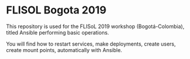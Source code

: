 # FLISOL Bogota 2019


This repository is used for the FLISoL 2019 workshop (Bogotá-Colombia), titled Ansible performing basic operations.

You will find how to restart services, make deployments, create users, create mount points, automatically with Ansible.





